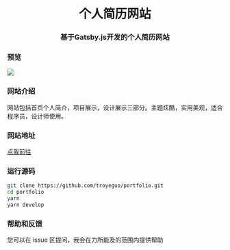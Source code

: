 <h1 align="center">个人简历网站</h1>
<h3 align="center">基于Gatsby.js开发的个人简历网站</h3>

### 预览

<img src="https://i.loli.net/2020/07/10/AluVFksdj6UNr4y.png">

### 网站介绍

网站包括首页个人简介，项目展示，设计展示三部分。主题炫酷，实用美观，适合程序员，设计师使用。

### 网站地址

[点我前往](https://960960.xyz)

### 运行源码

```bash
git clone https://github.com/troyeguo/portfolio.git
cd portfolio
yarn
yarn develop
```

### 帮助和反馈

您可以在 issue 区提问，我会在力所能及的范围内提供帮助
